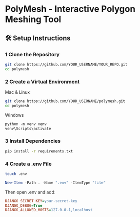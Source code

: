 # PolyMesh - Interactive Polygon Meshing Tool

## 🛠️ Setup Instructions

### 1 Clone the Repository
```bash
git clone https://github.com/YOUR_USERNAME/YOUR_REPO.git
cd polymesh
```

### 2 Create a Virtual Environment

Mac & Linux
```bash
git clone https://github.com/YOUR_USERNAME/polymesh.git
cd polymesh
```


Windows
```powershell
python -m venv venv
venv\Scripts\activate
```


### 3 Install Dependencies
```bash
pip install -r requirements.txt
```


### 4 Create a .env File
```bash
touch .env
```


```powershell
New-Item -Path . -Name ".env" -ItemType "file"
```


Then open .env and add:
```ini
DJANGO_SECRET_KEY=your-secret-key
DJANGO_DEBUG=True
DJANGO_ALLOWED_HOSTS=127.0.0.1,localhost


